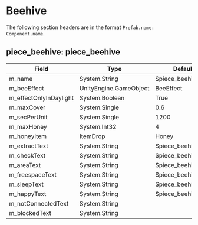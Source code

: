 # Beehive

The following section headers are in the format `Prefab.name: Component.name`.

## piece_beehive: piece_beehive

|Field|Type|Default Value|
|-----|----|-------------|
|m_name|System.String|$piece_beehive|
|m_beeEffect|UnityEngine.GameObject|BeeEffect|
|m_effectOnlyInDaylight|System.Boolean|True|
|m_maxCover|System.Single|0.6|
|m_secPerUnit|System.Single|1200|
|m_maxHoney|System.Int32|4|
|m_honeyItem|ItemDrop|Honey|
|m_extractText|System.String|$piece_beehive_extract|
|m_checkText|System.String|$piece_beehive_check|
|m_areaText|System.String|$piece_beehive_area|
|m_freespaceText|System.String|$piece_beehive_freespace|
|m_sleepText|System.String|$piece_beehive_sleep|
|m_happyText|System.String|$piece_beehive_happy|
|m_notConnectedText|System.String||
|m_blockedText|System.String||

